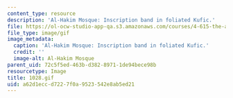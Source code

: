 ```yaml
---
content_type: resource
description: 'Al-Hakim Mosque: Inscription band in foliated Kufic.'
file: https://ol-ocw-studio-app-qa.s3.amazonaws.com/courses/4-615-the-architecture-of-cairo-spring-2002/a62d1eccd7227f0a9523542e8ab5ed21_1028.gif
file_type: image/gif
image_metadata:
  caption: 'Al-Hakim Mosque: Inscription band in foliated Kufic.'
  credit: ''
  image-alt: Al-Hakim Mosque
parent_uid: 72c5f5ed-463b-d382-8971-1de94bece98b
resourcetype: Image
title: 1028.gif
uid: a62d1ecc-d722-7f0a-9523-542e8ab5ed21
---
```

